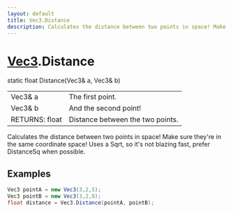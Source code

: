 ```yaml
---
layout: default
title: Vec3.Distance
description: Calculates the distance between two points in space! Make sure they're in the same coordinate space! Uses a Sqrt, so it's not blazing fast, prefer DistanceSq when possible.
---
```

# [Vec3]({{site.url}}/Pages/Reference/Vec3.html).Distance

<div class='signature' markdown='1'>
static float Distance(Vec3& a, Vec3& b)
</div>

|  |  |
|--|--|
|Vec3& a|The first point.|
|Vec3& b|And the second point!|
|RETURNS: float|Distance between the two points.|

Calculates the distance between two points in space! Make sure they're in the
same coordinate space! Uses a Sqrt, so it's not blazing fast, prefer DistanceSq when possible.




## Examples

```csharp
Vec3 pointA = new Vec3(3,2,5);
Vec3 pointB = new Vec3(3,2,8);
float distance = Vec3.Distance(pointA, pointB);
```

